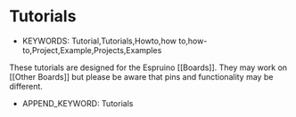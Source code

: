 <!--- Copyright (c) 2013 Gordon Williams, Pur3 Ltd. See the file LICENSE for copying permission. -->
Tutorials
========

* KEYWORDS: Tutorial,Tutorials,Howto,how to,how-to,Project,Example,Projects,Examples

These tutorials are designed for the Espruino [[Boards]]. They may work on [[Other Boards]] but please be aware that pins and functionality may be different.

* APPEND_KEYWORD: Tutorials
